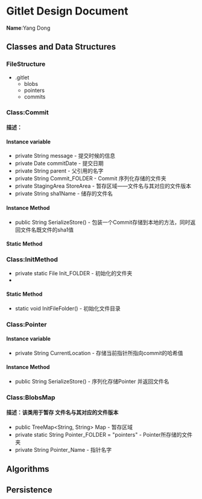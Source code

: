 # Gitlet Design Document

**Name**:Yang Dong

## Classes and Data Structures


### FileStructure
- .gitlet
   - blobs
   - pointers
   - commits


        

### Class:Commit 
#### 描述：

#### Instance variable
* private String message - 提交时候的信息
* private Date commitDate - 提交日期
* private String parent - 父引用的名字
* private String Commit_FOLDER - Commit 序列化存储的文件夹
* private StagingArea StoreArea - 暂存区域——文件名与其对应的文件版本 
* private String sha1Name - 储存的文件名

#### Instance Method 
* public String SerializeStore() - 包装一个Commit存储到本地的方法，同时返回文件名既文件的sha1值

#### Static Method



### Class:InitMethod
* private static File Init_FOLDER - 初始化的文件夹
* 
#### Static Method
 * static void InitFileFolder()  - 初始化文件目录 



### Class:Pointer 
#### Instance variable
* private String CurrentLocation - 存储当前指针所指向commit的哈希值

#### Instance Method
*  public String SerializeStore() - 序列化存储Pointer 并返回文件名
### Class:BlobsMap
#### 描述：该类用于暂存 文件名与其对应的文件版本
* public TreeMap<String, String> Map - 暂存区域 
* private static String Pointer_FOLDER = "pointers" - Pointer所存储的文件夹
* private String Pointer_Name - 指针名字


## Algorithms

## Persistence

